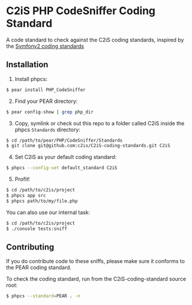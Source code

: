 C2iS PHP CodeSniffer Coding Standard
====================================

A code standard to check against the C2iS coding standards, inspired by the [Symfony2 coding standards](https://github.com/opensky/Symfony2-coding-standard/)

Installation
------------

1. Install phpcs:

```bash
$ pear install PHP_CodeSniffer
```

2. Find your PEAR directory:

```bash
$ pear config-show | grep php_dir
```

3. Copy, symlink or check out this repo to a folder called C2iS inside the
   phpcs `Standards` directory:

```bash
$ cd /path/to/pear/PHP/CodeSniffer/Standards
$ git clone git@github.com:c2is/C2iS-coding-standards.git C2iS
```

4. Set C2iS as your default coding standard:

```bash
$ phpcs --config-set default_standard C2iS
```

5. Profit!

```bash
$ cd /path/to/c2is/project
$ phpcs app src
$ phpcs path/to/my/file.php
```

You can also use our internal task:

```bash
$ cd /path/to/c2is/project
$ ./console tests:sniff
```

Contributing
------------

If you do contribute code to these sniffs, please make sure it conforms to the PEAR
coding standard.

To check the coding standard, run from the C2iS-coding-standard source root:

```bash
$ phpcs --standard=PEAR . -n
```